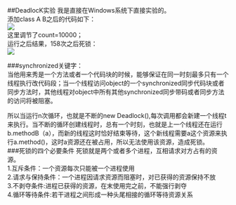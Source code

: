 ##DeadlocK实验
我是直接在Windows系统下直接实验的。  
添加class A B之后的代码如下：  
![](https://cloud.githubusercontent.com/assets/22138660/20211871/7a290efa-a83b-11e6-9255-e493e14400ab.png)  
这里调节了count=10000；  
运行之后结果，158次之后死锁：  
![](https://cloud.githubusercontent.com/assets/22138660/20211860/69e5fb2a-a83b-11e6-94cd-431cdb8aa34b.png)  

###synchronized关键字：  
当他用来秀是一个方法或者一个代码块的时候，能够保证在同一时刻最多只有一个线程执行改代码段；当一个线程访问object的一个synchronized同步代码块或者同步方法时，其他线程对object中所有其他synchronized同步带码或者同步方法的访问将被阻塞。  

所以当运行n次循环，也就是不断的new Deadlock(),每次调用都会新建一个线程t来执行。当不断的循环创建线程时，总有一个时刻，也就是上一个线程还在运行b.methodB（a），而新的线程这时恰好结束等待，这个新线程需要a这个资源来执行a.method()，这时a资源还在被占用，所以无法使用该资源，造成死锁。  
###死锁的四个必要条件
死锁就是两个或者多个进程，互相请求对方占有的资源。  
1.互斥条件：一个资源每次只能被一个进程使用  
2.请求与保持条件：一个进程因请求资源而阻塞时，对已获得的资源保持不放  
3.不剥夺条件:进程已获得的资源，在末使用完之前，不能强行剥夺  
4.循环等待条件:若干进程之间形成一种头尾相接的循环等待资源关系
